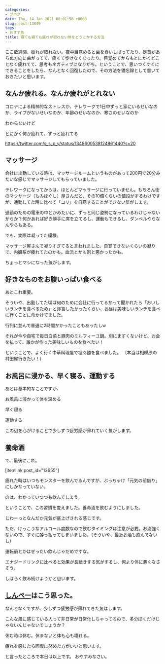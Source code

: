 ```yaml
---
categories:
- ブログ
date: Thu, 14 Jan 2021 08:01:58 +0000
slug: post-13849
tags:
- おすすめ
title: 寝ても寝ても疲れが取れない体をどうにかする方法
---
```


ここ数週間、疲れが取れない。夜中目覚めると歯を食いしばってたり、足首があらぬ方向に曲がってて、痛くて歩けなくなったり。目覚めてからもとにかくどことなく疲れてて、思考もネガティブになりがち。ということで、思いつくすぐにできることをしたら、なんとなく回復したので、その方法を備忘録として書いておきたいと思います。

<h2>なんか疲れる。なんか疲れがとれない</h2>
コロナによる精神的なストレスか、テレワークで1日中ずっと家にいるせいなのか、ライブがないせいなのか、年齢のせいなのか、寒さのせいなのか

わからないけど

とにかく何か疲れて、ずっと疲れてる

https://twitter.com/s_s_p_y/status/1348600538124861440?s=20

<h2>マッサージ</h2>
会社に出勤している時は、マッサージルームというものがあって200円で20分みたいな感じでマッサージしてもらっていました。

テレワークになってからは、ほとんどマッサージに行っていません。もちろん街のマッサージ（もみほぐし）屋さんだと、その10倍くらいの値段がするわけですが、通勤してた時に比べて「コリ」を自覚することができない気がします。

通勤のための電車の中とかみたいに、ずっと同じ姿勢になっているわけじゃないからか？何かあれば好き勝手に席を立てるし、運動もできるし、ダンベルやらなんやらもある。

でも、実際は凝ってた模様。

マッサージ屋さんで凝りすぎてると言われました。自覚できないくらいの凝りで、内臓系が疲れてたのかも。血流とかも割と悪かったかも。

ちょっとマシになった気がします。

<h2>好きなものをお腹いっぱい食べる</h2>
あとこれ重要。

そういや、出勤してた頃は何のために会社に行ってるかって聞かれたら「おいしいランチを食べるため」と即答したかったくらい、お昼は美味しいランチを食べに行くことに命かけてました。

行列に並んで普通に2時間かかったこともあったしw

それが今や自宅で毎日白菜と豚肉のミルフィーユ鍋。別にまずくないけど、お金を払って、誰かが作った美味しいものを食べたい！

ということで、よく行く中華料理屋で坦々麺を食べました。
（本当は相模原の村田屋行きたい！）

<h2>お風呂に浸かる、早く寝る、運動する</h2>
あとは基本的なことですが、

お風呂に浸かって体を温める

早く寝る

運動する

この辺を心がけることで少しずつ疲労感が薄れていく気がします。

<h2>養命酒</h2>
で、最後にこれ。

[itemlink post_id="13655"]

疲れた時はいつもモンスターを飲んでるんですが、ぶっちゃけ「元気の前借り」にしかなっていない。

のは、わかっていつつも飲んでしまう。

ということで、この習慣を変えました。養命酒を飲むようにしました。

じわーっとなんだか元気が底上げされる感じです。

ただ、けっこうなアルコール度数なので飲むタイミングは注意が必要。お酒強くないので、すぐに酔っ払ってしまいました。（そういや、最近お酒も飲んでないし）

運転前とかはぜったい飲んじゃだめですな。


エナジードリンクに比べると効果が長続きする気がするし、何より体に悪くなさそう。

しばらく飲み続けようかと思います。

<h2><a href="https://twitter.com/s_s_p_y">しんぺー</a>はこう思った。</h2>
なんとなくですが、少しずつ疲労感が薄れてきた気はします。

こんな風に感じている人って非日常が日常化しちゃってるので、多分ぼくだけじゃないんじゃないでしょうか？

休む時は休む。休まないと体も心も壊れる。

疲れを感じたら回復に努めた方がいいと思います。

と言ったところで本日は以上です。
おやすみなさい。